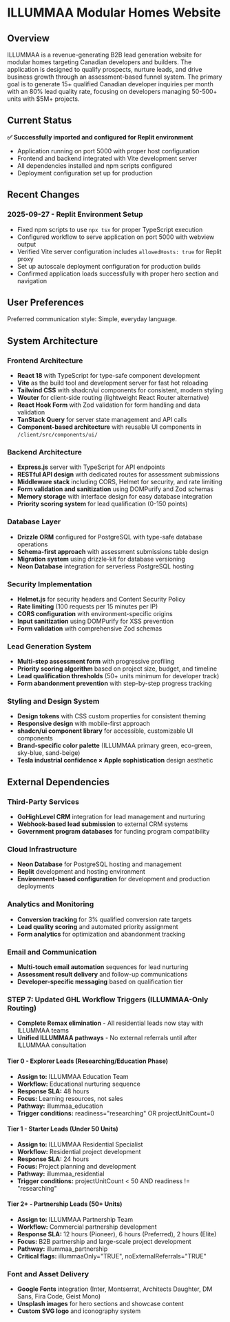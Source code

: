 # ILLUMMAA Modular Homes Website

## Overview

ILLUMMAA is a revenue-generating B2B lead generation website for modular homes targeting Canadian developers and builders. The application is designed to qualify prospects, nurture leads, and drive business growth through an assessment-based funnel system. The primary goal is to generate 15+ qualified Canadian developer inquiries per month with an 80% lead quality rate, focusing on developers managing 50-500+ units with $5M+ projects.

## Current Status

**✅ Successfully imported and configured for Replit environment**
- Application running on port 5000 with proper host configuration
- Frontend and backend integrated with Vite development server
- All dependencies installed and npm scripts configured
- Deployment configuration set up for production

## Recent Changes

### 2025-09-27 - Replit Environment Setup
- Fixed npm scripts to use `npx tsx` for proper TypeScript execution
- Configured workflow to serve application on port 5000 with webview output
- Verified Vite server configuration includes `allowedHosts: true` for Replit proxy
- Set up autoscale deployment configuration for production builds
- Confirmed application loads successfully with proper hero section and navigation

## User Preferences

Preferred communication style: Simple, everyday language.

## System Architecture

### Frontend Architecture
- **React 18** with TypeScript for type-safe component development
- **Vite** as the build tool and development server for fast hot reloading
- **Tailwind CSS** with shadcn/ui components for consistent, modern styling
- **Wouter** for client-side routing (lightweight React Router alternative)
- **React Hook Form** with Zod validation for form handling and data validation
- **TanStack Query** for server state management and API calls
- **Component-based architecture** with reusable UI components in `/client/src/components/ui/`

### Backend Architecture
- **Express.js** server with TypeScript for API endpoints
- **RESTful API design** with dedicated routes for assessment submissions
- **Middleware stack** including CORS, Helmet for security, and rate limiting
- **Form validation and sanitization** using DOMPurify and Zod schemas
- **Memory storage** with interface design for easy database integration
- **Priority scoring system** for lead qualification (0-150 points)

### Database Layer
- **Drizzle ORM** configured for PostgreSQL with type-safe database operations
- **Schema-first approach** with assessment submissions table design
- **Migration system** using drizzle-kit for database versioning
- **Neon Database** integration for serverless PostgreSQL hosting

### Security Implementation
- **Helmet.js** for security headers and Content Security Policy
- **Rate limiting** (100 requests per 15 minutes per IP)
- **CORS configuration** with environment-specific origins
- **Input sanitization** using DOMPurify for XSS prevention
- **Form validation** with comprehensive Zod schemas

### Lead Generation System
- **Multi-step assessment form** with progressive profiling
- **Priority scoring algorithm** based on project size, budget, and timeline
- **Lead qualification thresholds** (50+ units minimum for developer track)
- **Form abandonment prevention** with step-by-step progress tracking

### Styling and Design System
- **Design tokens** with CSS custom properties for consistent theming
- **Responsive design** with mobile-first approach
- **shadcn/ui component library** for accessible, customizable UI components
- **Brand-specific color palette** (ILLUMMAA primary green, eco-green, sky-blue, sand-beige)
- **Tesla industrial confidence × Apple sophistication** design aesthetic

## External Dependencies

### Third-Party Services
- **GoHighLevel CRM** integration for lead management and nurturing
- **Webhook-based lead submission** to external CRM systems
- **Government program databases** for funding program compatibility

### Cloud Infrastructure
- **Neon Database** for PostgreSQL hosting and management
- **Replit** development and hosting environment
- **Environment-based configuration** for development and production deployments

### Analytics and Monitoring
- **Conversion tracking** for 3% qualified conversion rate targets
- **Lead quality scoring** and automated priority assignment
- **Form analytics** for optimization and abandonment tracking

### Email and Communication
- **Multi-touch email automation** sequences for lead nurturing
- **Assessment result delivery** and follow-up communications
- **Developer-specific messaging** based on qualification tier

### STEP 7: Updated GHL Workflow Triggers (ILLUMMAA-Only Routing)
- **Complete Remax elimination** - All residential leads now stay with ILLUMMAA teams
- **Unified ILLUMMAA pathways** - No external referrals until after ILLUMMAA consultation

#### Tier 0 - Explorer Leads (Researching/Education Phase)
- **Assign to:** ILLUMMAA Education Team
- **Workflow:** Educational nurturing sequence
- **Response SLA:** 48 hours
- **Focus:** Learning resources, not sales
- **Pathway:** illummaa_education
- **Trigger conditions:** readiness="researching" OR projectUnitCount=0

#### Tier 1 - Starter Leads (Under 50 Units)
- **Assign to:** ILLUMMAA Residential Specialist
- **Workflow:** Residential project development
- **Response SLA:** 24 hours
- **Focus:** Project planning and development
- **Pathway:** illummaa_residential
- **Trigger conditions:** projectUnitCount < 50 AND readiness != "researching"

#### Tier 2+ - Partnership Leads (50+ Units)
- **Assign to:** ILLUMMAA Partnership Team
- **Workflow:** Commercial partnership development
- **Response SLA:** 12 hours (Pioneer), 6 hours (Preferred), 2 hours (Elite)
- **Focus:** B2B partnership and large-scale project development
- **Pathway:** illummaa_partnership
- **Critical flags:** illummaaOnly="TRUE", noExternalReferrals="TRUE"

### Font and Asset Delivery
- **Google Fonts** integration (Inter, Montserrat, Architects Daughter, DM Sans, Fira Code, Geist Mono)
- **Unsplash images** for hero sections and showcase content
- **Custom SVG logo** and iconography system